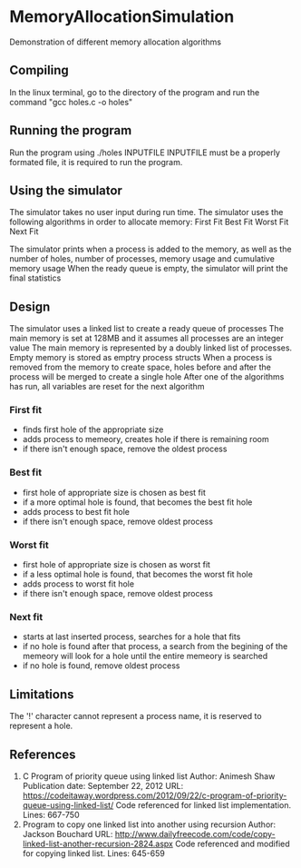 # MemoryAllocationSimulation
Demonstration of different memory allocation algorithms


## Compiling
In the linux terminal, go to the directory of the program and run the command "gcc holes.c -o holes"


## Running the program
Run the program using ./holes INPUTFILE
INPUTFILE must be a properly formated file, it is required to run the program.
## Using the simulator

The simulator takes no user input during run time. The simulator uses the following algorithms in order to allocate memory:
First Fit
Best Fit
Worst Fit
Next Fit

The simulator prints when a process is added to the memory, as well as the number of holes, number of processes, memory usage and cumulative memory usage
When the ready queue is empty, the simulator will print the final statistics

## Design
The simulator uses a linked list to create a ready queue of processes
The main memory is set at 128MB and it assumes all processes are an integer value
The main memory is represented by a doubly linked list of processes. Empty memory is stored as emptry process structs
When a process is removed from the memory to create space, holes before and after the process will be merged to create a single hole
After one of the algorithms has run, all variables are reset for the next algorithm


### First fit
- finds first hole of the appropriate size
- adds process to memeory, creates hole if there is remaining room
- if there isn't enough space, remove the oldest process

### Best fit
- first hole of appropriate size is chosen as best fit
- if a more optimal hole is found, that becomes the best fit hole
- adds process to best fit hole
- if there isn't enough space, remove oldest process

### Worst fit
- first hole of appropriate size is chosen as worst fit
- if a less optimal hole is found, that becomes the worst fit hole
- adds process to worst fit hole
- if there isn't enough space, remove oldest process

### Next fit
- starts at last inserted process, searches for a hole that fits
- if no hole is found after that process, a search from the begining of the memeory will look for a hole until the entire memeory is searched
- if no hole is found, remove oldest process

## Limitations

The '!' character cannot represent a process name, it is reserved to represent a hole.

## References

1. C Program of priority queue using linked list
Author: Animesh Shaw
Publication date: September 22, 2012
URL: https://codeitaway.wordpress.com/2012/09/22/c-program-of-priority-queue-using-linked-list/
Code referenced for linked list implementation. Lines: 667-750
2. Program to copy one linked list into another using recursion
Author: Jackson Bouchard 
URL: http://www.dailyfreecode.com/code/copy-linked-list-another-recursion-2824.aspx
Code referenced and modified for copying linked list. Lines: 645-659
